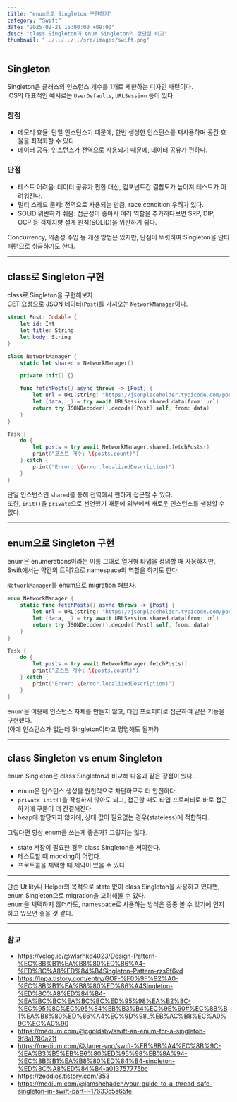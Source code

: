```yaml
---
title: "enum으로 Singleton 구현하기"
category: "Swift"
date: "2025-02-21 15:00:00 +09:00"
desc: "class Singleton과 enum Singleton의 장단점 비교"
thumbnail: "../../../../src/images/swift.png"
---
```


## Singleton

Singleton은 클래스의 인스턴스 개수를 1개로 제한하는 디자인 패턴이다.<br>
iOS의 대표적인 예시로는 `UserDefaults`, `URLSession` 등이 있다.

### 장점

* 메모리 효율: 단일 인스턴스기 때문에, 한번 생성한 인스턴스를 재사용하며 공간 효율을 최적화할 수 있다.
* 데이터 공유: 인스턴스가 전역으로 사용되기 때문에, 데이터 공유가 편하다.

### 단점

* 테스트 어려움: 데이터 공유가 편한 대신, 컴포넌트간 결합도가 높아져 테스트가 어려워진다.
* 멀티 스레드 문제: 전역으로 사용되는 만큼, race condition 우려가 있다.
* SOLID 위반하기 쉬움: 접근성이 좋아서 여러 역할을 추가하다보면 SRP, DIP, OCP 등 객체지향 설계 원칙(SOLID)을 위반하기 쉽다.

Concurrency, 의존성 주입 등 개선 방법은 있지만, 단점이 뚜렷하여 Singleton을 안티 패턴으로 취급하기도 한다.

---

## class로 Singleton 구현

class로 Singleton을 구현해보자.<br>
GET 요청으로 JSON 데이터(`Post`)를 가져오는 `NetworkManager`이다.

```swift
struct Post: Codable {
    let id: Int
    let title: String
    let body: String
}
```

```swift
class NetworkManager {
    static let shared = NetworkManager()

    private init() {}

    func fetchPosts() async throws -> [Post] {
        let url = URL(string: "https://jsonplaceholder.typicode.com/posts")!
        let (data, _) = try await URLSession.shared.data(from: url)
        return try JSONDecoder().decode([Post].self, from: data)
    }
}

Task {
    do {
        let posts = try await NetworkManager.shared.fetchPosts()
        print("포스트 개수: \(posts.count)")
    } catch {
        print("Error: \(error.localizedDescription)")
    }
}
```

단일 인스턴스인 `shared`를 통해 전역에서 편하게 접근할 수 있다.<br>
또한, `init()`을 `private`으로 선언했기 때문에 외부에서 새로운 인스턴스를 생성할 수 없다.

---

## enum으로 Singleton 구현

enum은 enumerations이라는 이름 그대로 열거형 타입을 정의할 때 사용하지만,<br>
Swift에서는 약간의 트릭?으로 namespace의 역할을 하기도 한다.

`NetworkManager`를 enum으로 migration 해보자.

```swift
enum NetworkManager {
    static func fetchPosts() async throws -> [Post] {
        let url = URL(string: "https://jsonplaceholder.typicode.com/posts")!
        let (data, _) = try await URLSession.shared.data(from: url)
        return try JSONDecoder().decode([Post].self, from: data)
    }
}

Task {
    do {
        let posts = try await NetworkManager.fetchPosts()
        print("포스트 개수: \(posts.count)")
    } catch {
        print("Error: \(error.localizedDescription)")
    }
}
```

enum을 이용해 인스턴스 자체를 만들지 않고, 타입 프로퍼티로 접근하여 같은 기능을 구현했다.<br>
(아예 인스턴스가 없는데 Singleton이라고 명명해도 될까?)

---

## class Singleton vs enum Singleton

enum Singleton은 class Singleton과 비교해 다음과 같은 장점이 있다.

* enum은 인스턴스 생성을 원천적으로 차단하므로 더 안전하다.
* `private init()`을 작성하지 않아도 되고, 접근할 때도 타입 프로퍼티로 바로 접근하기에 구문이 더 간결해진다.
* heap에 할당되지 않기에, 상태 값이 필요없는 경우(stateless)에 적합하다.

그렇다면 항상 enum을 쓰는게 좋은가? 그렇지는 않다.

* state 저장이 필요한 경우 class Singleton을 써야한다.
* 테스트할 때 mocking이 어렵다.
* 프로토콜을 채택할 때 제약이 있을 수 있다.

---

단순 Utility나 Helper의 목적으로 state 없이 class Singleton을 사용하고 있다면, enum Singleton으로 migration을 고려해볼 수 있다.<br>
enum을 채택하지 않더라도, namespace로 사용하는 방식은 종종 볼 수 있기에 인지하고 있으면 좋을 것 같다.

---

### 참고

- https://velog.io/@wlsrhkd4023/Design-Pattern-%EC%8B%B1%EA%B8%80%ED%86%A4-%ED%8C%A8%ED%84%B4Singleton-Pattern-rzs6f6vd
- https://inpa.tistory.com/entry/GOF-%F0%9F%92%A0-%EC%8B%B1%EA%B8%80%ED%86%A4Singleton-%ED%8C%A8%ED%84%B4-%EA%BC%BC%EA%BC%BC%ED%95%98%EA%B2%8C-%EC%95%8C%EC%95%84%EB%B3%B4%EC%9E%90#%EC%8B%B1%EA%B8%80%ED%86%A4%EC%9D%98_%EB%AC%B8%EC%A0%9C%EC%A0%90
- https://medium.com/@cgoldsby/swift-an-enum-for-a-singleton-9f8a1780a21f
- https://medium.com/@Jager-yoo/swift-%EB%8B%A4%EC%8B%9C-%EA%B3%B5%EB%B6%80%ED%95%98%EB%8A%94-%EC%8B%B1%EA%B8%80%ED%84%B4-singleton-%ED%8C%A8%ED%84%B4-a013757775bc
- https://zeddios.tistory.com/353
- https://medium.com/@jamshehadeh/your-guide-to-a-thread-safe-singleton-in-swift-part-i-17633c5a65fe
